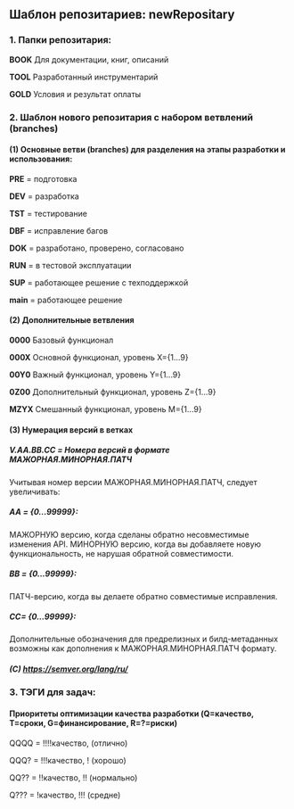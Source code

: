 ## Шаблон репозитариев: newRepositary
### 1. Папки репозитария:
**BOOK** Для документации, книг, описаний

**TOOL** Разработанный инструментарий

**GOLD** Условия и результат оплаты

### 2. Шаблон нового репозитария с набором ветвлений (branches)
#### (1) Основные ветви (branches) для разделения на этапы разработки и использования:
**PRE** = подготовка

**DEV** = разработка

**TST** = тестирование

**DBF** = исправление багов

**DOK** = разработано, проверено, согласовано

**RUN** = в тестовой эксплуатации

**SUP** = работающее решение с техподдержкой

**main** = работающее решение


#### (2) Дополнительные ветвления
**0000** Базовый функционал

**000X** Основной функционал, уровень X={1...9}

**00Y0** Важный функционал, уровень Y={1...9}

**0Z00** Дополнительный функционал, уровень Z={1...9}

**MZYX** Смешанный функционал, уровень M={1...9}

#### (3) Нумерация версий в ветках
##### V.AA.BB.CC = Номера версий в формате МАЖОРНАЯ.МИНОРНАЯ.ПАТЧ
Учитывая номер версии МАЖОРНАЯ.МИНОРНАЯ.ПАТЧ, следует увеличивать:
##### AA = {0...99999}:
МАЖОРНУЮ версию, когда сделаны обратно несовместимые изменения API.
МИНОРНУЮ версию, когда вы добавляете новую функциональность, не нарушая обратной совместимости.
##### BB = {0...99999}:
ПАТЧ-версию, когда вы делаете обратно совместимые исправления.
##### CC= {0...99999}:
Дополнительные обозначения для предрелизных и билд-метаданных возможны как дополнения к МАЖОРНАЯ.МИНОРНАЯ.ПАТЧ формату.
##### (С) https://semver.org/lang/ru/

### 3. ТЭГИ для задач:
#### Приоритеты оптимизации качества разработки (Q=качество, T=сроки, G=финансирование, R=?=риски)
QQQQ = !!!!качество,  (отлично)

QQQ? = !!!качество, ! (хорошо)

QQ?? = !!качество, !! (нормально)

Q??? = !качество, !!! (средне)
